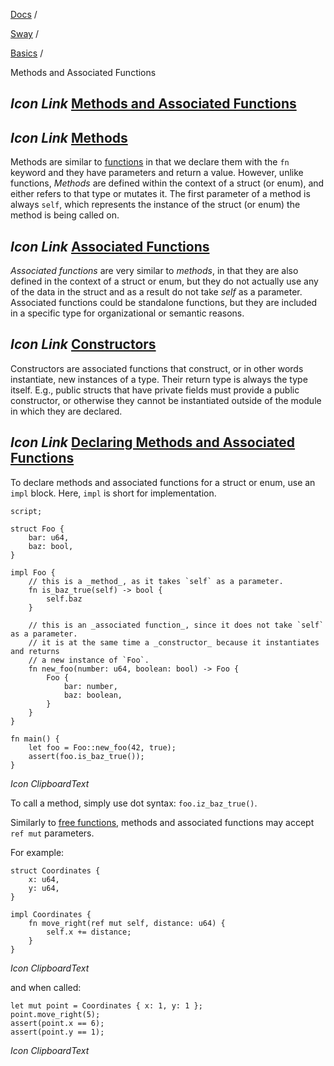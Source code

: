 [Docs](https://docs.fuel.network/) /

[Sway](https://docs.fuel.network/docs/sway/) /

[Basics](https://docs.fuel.network/docs/sway/basics/) /

Methods and Associated Functions

## _Icon Link_ [Methods and Associated Functions](https://docs.fuel.network/docs/sway/basics/methods_and_associated_functions/\#methods-and-associated-functions)

## _Icon Link_ [Methods](https://docs.fuel.network/docs/sway/basics/methods_and_associated_functions/\#methods)

Methods are similar to [functions](https://docs.fuel.network/docs/sway/basics/functions/) in that we declare them with the `fn` keyword and they have parameters and return a value. However, unlike functions, _Methods_ are defined within the context of a struct (or enum), and either refers to that type or mutates it. The first parameter of a method is always `self`, which represents the instance of the struct (or enum) the method is being called on.

## _Icon Link_ [Associated Functions](https://docs.fuel.network/docs/sway/basics/methods_and_associated_functions/\#associated-functions)

_Associated functions_ are very similar to _methods_, in that they are also defined in the context of a struct or enum, but they do not actually use any of the data in the struct and as a result do not take _self_ as a parameter. Associated functions could be standalone functions, but they are included in a specific type for organizational or semantic reasons.

## _Icon Link_ [Constructors](https://docs.fuel.network/docs/sway/basics/methods_and_associated_functions/\#constructors)

Constructors are associated functions that construct, or in other words instantiate, new instances of a type. Their return type is always the type itself. E.g., public structs that have private fields must provide a public constructor, or otherwise they cannot be instantiated outside of the module in which they are declared.

## _Icon Link_ [Declaring Methods and Associated Functions](https://docs.fuel.network/docs/sway/basics/methods_and_associated_functions/\#declaring-methods-and-associated-functions)

To declare methods and associated functions for a struct or enum, use an `impl` block. Here, `impl` is short for implementation.

```fuel_Box fuel_Box-idXKMmm-css
script;

struct Foo {
    bar: u64,
    baz: bool,
}

impl Foo {
    // this is a _method_, as it takes `self` as a parameter.
    fn is_baz_true(self) -> bool {
        self.baz
    }

    // this is an _associated function_, since it does not take `self` as a parameter.
    // it is at the same time a _constructor_ because it instantiates and returns
    // a new instance of `Foo`.
    fn new_foo(number: u64, boolean: bool) -> Foo {
        Foo {
            bar: number,
            baz: boolean,
        }
    }
}

fn main() {
    let foo = Foo::new_foo(42, true);
    assert(foo.is_baz_true());
}

```

_Icon ClipboardText_

To call a method, simply use dot syntax: `foo.iz_baz_true()`.

Similarly to [free functions](https://docs.fuel.network/docs/sway/basics/functions/), methods and associated functions may accept `ref mut` parameters.

For example:

```fuel_Box fuel_Box-idXKMmm-css
struct Coordinates {
    x: u64,
    y: u64,
}

impl Coordinates {
    fn move_right(ref mut self, distance: u64) {
        self.x += distance;
    }
}
```

_Icon ClipboardText_

and when called:

```fuel_Box fuel_Box-idXKMmm-css
let mut point = Coordinates { x: 1, y: 1 };
point.move_right(5);
assert(point.x == 6);
assert(point.y == 1);
```

_Icon ClipboardText_